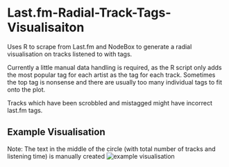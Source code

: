 # Last.fm-Radial-Track-Tags-Visualisaiton
Uses R to scrape from Last.fm and NodeBox to generate a radial visualisation on tracks listened to with tags.

Currently a little manual data handling is required, as the R script only adds the most popular tag for each artist as the tag for each track. Sometimes the top tag is nonsense and there are usually too many individual tags to fit onto the plot. 

Tracks which have been scrobbled and mistagged might have incorrect last.fm tags.

## Example Visualisation
Note: The text in the middle of the circle (with total number of tracks and listening time) is manually created
![example visualisation](https://cdn.rawgit.com/nf-s/Last.fm-Radial-Track-Tags-Visualisaiton/master/example%20visualisation.svg)
